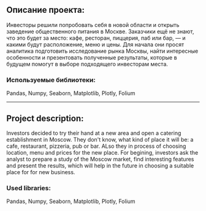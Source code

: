 ## Описание проекта:
Инвесторы решили попробовать себя в новой области и открыть заведение общественного питания в Москве. Заказчики ещё не знают, что это будет за место: кафе, ресторан, пиццерия, паб или бар, — и какими будут расположение, меню и цены. Для начала они просят  аналитика подготовить исследование рынка Москвы, найти интересные особенности и презентовать полученные результаты, которые в будущем помогут в выборе подходящего инвесторам места.    
### Используемые библиотеки:
Pandas, Numpy, Seaborn, Matplotlib, Plotly, Folium
___
## Project description:
Investors decided to try their hand at a new area and open a catering establishment in Moscow. They don't know, what kind of place it will be: a cafe, restaurant, pizzeria, pub or bar. ALso they in process of choosing location, menu and prices for the new place. For begining, investors ask the analyst to prepare a study of the Moscow market, find interesting features and present the results, which will help in the future in choosing a suitable place for for new business.  

### Used libraries:  
Pandas, Numpy, Seaborn, Matplotlib, Plotly, Folium
 
